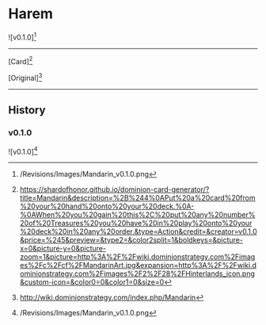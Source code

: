 # Harem

![v0.1.0][^v0.1.0]

---

[Card][^Card]

[Original][^Original]

---

## History

### v0.1.0

![v0.1.0][^v0.1.0]

[^v0.1.0]: /Revisions/Images/Mandarin_v0.1.0.png
[^Card]: https://shardofhonor.github.io/dominion-card-generator/?title=Mandarin&description=%2B%244%0APut%20a%20card%20from%20your%20hand%20onto%20your%20deck.%0A-%0AWhen%20you%20gain%20this%2C%20put%20any%20number%20of%20Treasures%20you%20have%20in%20play%20onto%20your%20deck%20in%20any%20order.&type=Action&credit=&creator=v0.1.0&price=%245&preview=&type2=&color2split=1&boldkeys=&picture-x=0&picture-y=0&picture-zoom=1&picture=http%3A%2F%2Fwiki.dominionstrategy.com%2Fimages%2Fc%2Fcf%2FMandarinArt.jpg&expansion=http%3A%2F%2Fwiki.dominionstrategy.com%2Fimages%2F2%2F28%2FHinterlands_icon.png&custom-icon=&color0=0&color1=0&size=0
[^Original]: http://wiki.dominionstrategy.com/index.php/Mandarin
